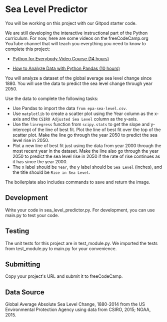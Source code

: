# Sea Level Predictor
You will be working on this project with our Gitpod starter code.

We are still developing the interactive instructional part of the Python curriculum. For now, here are some videos on the freeCodeCamp.org YouTube channel that will teach you everything you need to know to complete this project:

- [Python for Everybody Video Course (14 hours)](https://www.freecodecamp.org/news/python-for-everybody/)

- [How to Analyze Data with Python Pandas (10 hours)](https://www.freecodecamp.org/news/how-to-analyze-data-with-python-pandas/)

You will analyze a dataset of the global average sea level change since 1880. You will use the data to predict the sea level change through year 2050.

Use the data to complete the following tasks:

- Use Pandas to import the data `from epa-sea-level.csv`.
- Use `matplotlib` to create a scatter plot using the Year column as the x-axis and the `CSIRO Adjusted Sea Level` column as the y-axis.
- Use the `linregress` function from `scipy.stats` to get the slope and y-intercept of the line of best fit. Plot the line of best fit over the top of the scatter plot. Make the line go through the year 2050 to predict the sea level rise in 2050.
- Plot a new line of best fit just using the data from year 2000 through the most recent year in the dataset. Make the line also go through the year 2050 to predict the sea level rise in 2050 if the rate of rise continues as it has since the year 2000.
- The x label should be `Year`, the y label should be `Sea Level` (inches), and the title should be `Rise in Sea Level`.

The boilerplate also includes commands to save and return the image.

## Development

Write your code in sea_level_predictor.py. For development, you can use main.py to test your code.

## Testing

The unit tests for this project are in test_module.py. We imported the tests from test_module.py to main.py for your convenience.

## Submitting

Copy your project's URL and submit it to freeCodeCamp.

## Data Source

Global Average Absolute Sea Level Change, 1880-2014 from the US Environmental Protection Agency using data from CSIRO, 2015; NOAA, 2015.